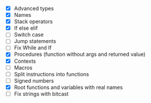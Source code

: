 - [X] Advanced types
- [X] Names
- [X] Stack operators
- [X] If else elif
- [ ] Switch case
- [ ] Jump statements
- [ ] Fix While and If
- [X] Procedures (function without args and returned value)
- [X] Contexts
- [ ] Macros
- [ ] Split instructions into functions
- [ ] Signed numbers
- [X] Root functions and variables with real names
- [ ] Fix strings with bitcast